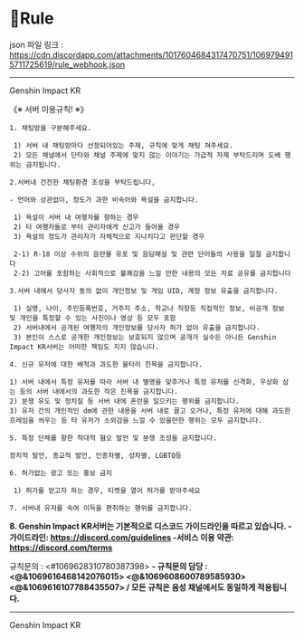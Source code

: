 # 📖Rule

 json 파일 링크 : https://cdn.discordapp.com/attachments/1017604684317470751/1069794915711725619/rule_webhook.json

<hr>Genshin Impact KR</hr>

《※ 서버 이용규칙! ※》
```
1. 채팅방을 구분해주세요.

 1) 서버 내 채팅방마다 선정되어있는 주제, 규칙에 맞게 채팅 쳐주세요.
 2) 모든 채널에서 단타와 채널 주제에 맞지 않는 이야기는 가급적 자제 부탁드리며 도배 행위는 금지됩니다.
```
```
2.서버내 건전한 채팅환경 조성을 부탁드립니다,

- 언어와 상관없이, 정도가 과한 비속어와 욕설을 금지합니다.

 1) 욕설이 서버 내 여행자를 향하는 경우
 2) 타 여행자들로 부터 관리자에게 신고가 들어올 경우
 3) 욕설의 정도가 관리자가 자체적으로 지나치다고 판단할 경우

 2-1) R-18 이상 수위의 음란물 유포 및 음담패설 및 관련 단어들의 사용을 일절 금지합니다
 2-2) 고어를 포함하는 사회적으로 불쾌감을 느낄 만한 내용의 모든 자료 공유를 금지합니다
```
```
3.서버 내에서 당사자 동의 없이 개인정보 및 게임 UID, 계정 정보 유출을 금지합니다.
 
 1) 실명, 나이, 주민등록번호, 거주지 주소, 학교나 직장등 직접적인 정보, 비공개 정보 및 개인을 특정할 수 있는 사진이나 영상 등 모두 포함
 2) 서버내에서 공개된 여행자의 개인정보를 당사자 허가 없이 유출을 금지합니다.
 3) 본인이 스스로 공개한 개인정보는 보호되지 않으며 공개가 실수든 아니든 Genshin Impact KR서버는 어떠한 책임도 지지 않습니다.
```
```
4. 신규 유저에 대한 배척과 과도한 울타리 친목을 금지합니다.

1) 서버 내에서 특정 유저를 따라 서버 내 별명을 맞추거나 특정 유저를 신격화, 우상화 삼는 등의 서버 내에서의 과도한 작은 친목을 금지합니다.
2) 분쟁 유도 및 정치질 등 서버 내에 혼란을 일으키는 행위를 금지합니다.
3) 유저 간의 개인적인 dm에 관한 내용을 서버 내로 끌고 오거나, 특정 유저에 대해 과도한 프레임을 씌우는 등 타 유저가 소외감을 느낄 수 있을만한 행위는 모두 금지합니다.
```
```
5. 특정 단체를 향한 적대적 혐오 발언 및 분쟁 조성을 금지합니다.

정치적 발언, 종교적 발언, 인종차별, 성차별, LGBTQ등
``` 
```
6. 허가없는 광고 또는 홍보 금지

 1) 허가를 얻고자 하는 경우, 티켓을 열어 허가를 받아주세요
```
```
7. 서버내 유저를 속여 이득을 편취하는 행위를 금지합니다.
```

**8. Genshin Impact KR서버는 기본적으로 디스코드 가이드라인을 따르고 있습니다. 
-가이드라인: https://discord.com/guidelines
-서비스 이용 약관: https://discord.com/terms**

규칙문의  : <#1069628310780387398>
**- 규칙문의 담당 : <@&1069616468142076015> <@&1069608600789585930> <@&1069616107788435507> / 모든 규칙은 음성 채널에서도 동일하게 적용됩니다.**
<hr>Genshin Impact KR</hr>
